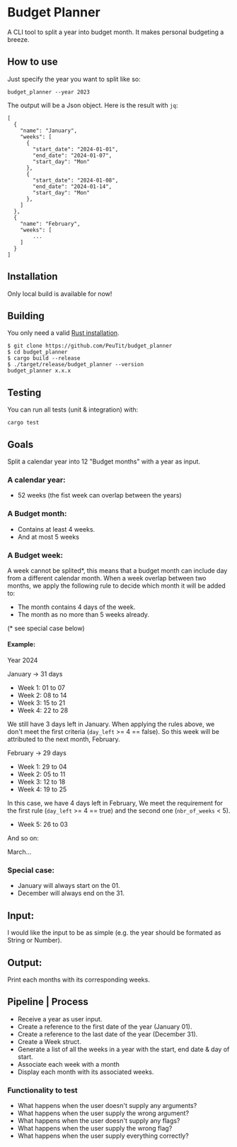 # Budget Planner

A CLI tool to split a year into budget month. It makes personal budgeting a breeze.

## How to use

Just specify the year you want to split like so:
```
budget_planner --year 2023
```

The output will be a Json object. Here is the result with `jq`:
```
[
  {
    "name": "January",
    "weeks": [
      {
        "start_date": "2024-01-01",
        "end_date": "2024-01-07",
        "start_day": "Mon"
      },
      {
        "start_date": "2024-01-08",
        "end_date": "2024-01-14",
        "start_day": "Mon"
      },
    ]
  },
  {
    "name": "February",
    "weeks": [
        ...
    ]
  }
]
```

## Installation

Only local build is available for now!

## Building

You only need a valid [Rust installation](https://www.rust-lang.org/tools/install).
```
$ git clone https://github.com/PeuTit/budget_planner
$ cd budget_planner
$ cargo build --release
$ ./target/release/budget_planner --version
budget_planner x.x.x
```

## Testing

You can run all tests (unit & integration) with:

```
cargo test
```

## Goals
Split a calendar year into 12 "Budget months" with a year as input.

### A calendar year:
- 52 weeks (the fist week can overlap between the years)

### A Budget month:
- Contains at least 4 weeks.
- And at most 5 weeks

### A Budget week:
A week cannot be splited*, this means that a budget month can include day from a different calendar month.
When a week overlap between two months, we apply the following rule to decide which month it will be added to:
- The month contains 4 days of the week.
- The month as no more than 5 weeks already.

(* see special case below)

#### Example:
Year 2024

January -> 31 days
* Week 1: 01 to 07
* Week 2: 08 to 14
* Week 3: 15 to 21
* Week 4: 22 to 28

We still have 3 days left in January. When applying the rules above, we don't meet the first criteria (`day_left` >= 4 == false).
So this week will be attributed to the next month, February.

February -> 29 days
* Week 1: 29 to 04
* Week 2: 05 to 11
* Week 3: 12 to 18
* Week 4: 19 to 25

In this case, we have 4 days left in February,
We meet the requirement for the first rule (`day_left` >= 4 == true) and the second one (`nbr_of_weeks` < 5).

* Week 5: 26 to 03

And so on:

March...

### Special case:
- January will always start on the 01.
- December will always end on the 31.

## Input:
I would like the input to be as simple (e.g. the year should be formated as String or Number).

## Output:
Print each months with its corresponding weeks.

## Pipeline | Process
- Receive a year as user input.
- Create a reference to the first date of the year (January 01).
- Create a reference to the last date of the year (December 31).
- Create a Week struct.
- Generate a list of all the weeks in a year with the start, end date & day of start.
- Associate each week with a month
- Display each month with its associated weeks.

### Functionality to test

- What happens when the user doesn't supply any arguments?
- What happens when the user supply the wrong argument?
- What happens when the user doesn't supply any flags?
- What happens when the user supply the wrong flag?
- What happens when the user supply everything correctly?
